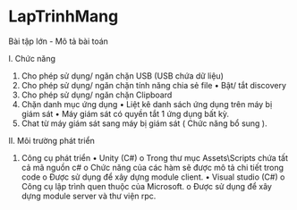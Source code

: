 # LapTrinhMang
Bài tập lớn - Mô tả bài toán


I.	Chức năng

  1.	Cho phép sử dụng/ ngăn chặn USB (USB chứa dữ liệu)
  2.	Cho phép sử dụng/ ngăn chặn tính năng chia sẻ file
    •	Bật/ tắt discovery
  3.	Cho phép sử dụng/ ngăn chặn Clipboard
  4.	Chặn danh mục ứng dụng
    •	Liệt kê danh sách ứng dụng trên máy bị giám sát
    •	Máy giám sát có quyền tắt 1 ứng dụng bất kỳ.
  5.	Chat từ máy giám sát sang máy bị giám sát ( Chức năng bổ sung ).


II.	Môi trường phát triển
  1.	Công cụ phát triển
    •	Unity (C#)
      o	Trong thư mục Assets\Scripts chứa tất cả mã nguồn c#
      o	Chức năng của các hàm sẽ được mô tả chi tiết trong code
      o	Được sử dụng để xây dựng module client.
    •	Visual studio (C#)
      o	Công cụ lập trình quen thuộc của Microsoft.
      o	Được sử dụng để xây dựng module server và thư viện rpc.      
